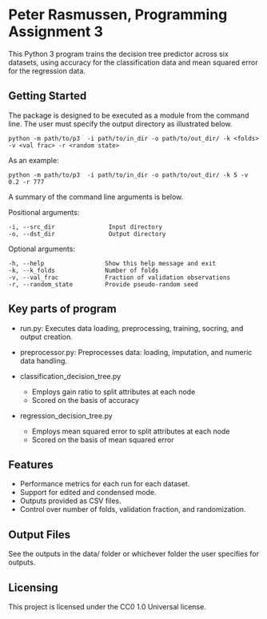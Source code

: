 # Peter Rasmussen, Programming Assignment 3

This Python 3 program trains the decision tree predictor across six datasets, using accuracy for the classification data and mean squared error for the regression data.

## Getting Started

The package is designed to be executed as a module from the command line. The user must specify the
 output directory as illustrated below. 

```shell
python -m path/to/p3  -i path/to/in_dir -o path/to/out_dir/ -k <folds> -v <val frac> -r <random state>
```

As an example:
```shell
python -m path/to/p3  -i path/to/in_dir -o path/to/out_dir/ -k 5 -v 0.2 -r 777
```

A summary of the command line arguments is below.

Positional arguments:

    -i, --src_dir               Input directory
    -o, --dst_dir               Output directory

Optional arguments:    

    -h, --help                 Show this help message and exit
    -k, --k_folds              Number of folds
    -v, --val_frac             Fraction of validation observations
    -r, --random_state         Provide pseudo-random seed

## Key parts of program
* run.py: Executes data loading, preprocessing, training, socring, and output creation.
* preprocessor.py: Preprocesses data: loading, imputation, and numeric data handling.

* classification_decision_tree.py
  * Employs gain ratio to split attributes at each node
  * Scored on the basis of accuracy
* regression_decision_tree.py
  * Employs mean squared error to split attributes at each node
  * Scored on the basis of mean squared error

## Features

* Performance metrics for each run for each dataset.
* Support for edited and condensed mode.
* Outputs provided as CSV files.
* Control over number of folds, validation fraction, and randomization.

## Output Files

See the outputs in the data/ folder or whichever folder the user specifies for outputs.

## Licensing

This project is licensed under the CC0 1.0 Universal license.
